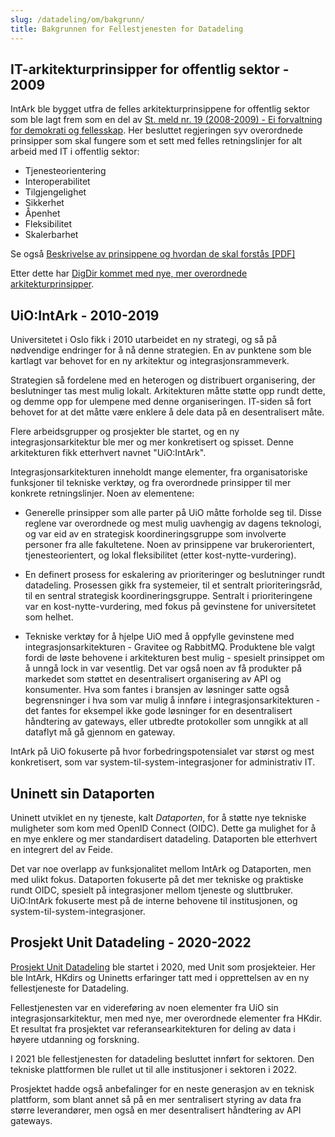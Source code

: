 ```yaml
---
slug: /datadeling/om/bakgrunn/
title: Bakgrunnen for Fellestjenesten for Datadeling
---
```


## IT-arkitekturprinsipper for offentlig sektor - 2009

IntArk ble bygget utfra de felles arkitekturprinsippene for offentlig sektor
som ble lagt frem som en del av [St. meld nr. 19 (2008-2009) - Ei forvaltning
for demokrati og
fellesskap](https://www.regjeringen.no/nb/dokumenter/stmeld-nr-19-2008-2009-/id552811/).
Her besluttet regjeringen syv overordnede prinsipper som skal fungere som et
sett med felles retningslinjer for alt arbeid med IT i offentlig sektor:

- Tjenesteorientering
- Interoperabilitet
- Tilgjengelighet
- Sikkerhet
- Åpenhet
- Fleksibilitet
- Skalerbarhet

Se også [Beskrivelse av prinsippene og hvordan de skal forstås
[PDF]](http://www.difi.no/sites/difino/files/arkitekturprinsipper-2.1.pdf)

Etter dette har [DigDir kommet med nye, mer overordnede
arkitekturprinsipper](https://www.digdir.no/digitalisering-og-samordning/overordnede-arkitekturprinsipper/1065).

## UiO:IntArk - 2010-2019

Universitetet i Oslo fikk i 2010 utarbeidet en ny strategi, og så på
nødvendige endringer for å nå denne strategien. En av punktene som ble kartlagt
var behovet for en ny arkitektur og integrasjonsrammeverk.

Strategien så fordelene med en heterogen og distribuert organisering, der
beslutninger tas mest mulig lokalt. Arkitekturen måtte støtte opp rundt dette,
og demme opp for ulempene med denne organiseringen. IT-siden så fort behovet
for at det måtte være enklere å dele data på en desentralisert måte.

Flere arbeidsgrupper og prosjekter ble startet, og en ny integrasjonsarkitektur
ble mer og mer konkretisert og spisset. Denne arkitekturen fikk etterhvert
navnet "UiO:IntArk".

Integrasjonsarkitekturen inneholdt mange elementer, fra organisatoriske
funksjoner til tekniske verktøy, og fra overordnede prinsipper til mer konkrete
retningslinjer. Noen av elementene:

- Generelle prinsipper som alle parter på UiO måtte forholde seg til. Disse
  reglene var overordnede og mest mulig uavhengig av dagens teknologi, og var
  eid av en strategisk koordineringsgruppe som involverte personer fra alle
  fakultetene. Noen av prinsippene var brukerorientert, tjenesteorientert, og
  lokal fleksibilitet (etter kost-nytte-vurdering).

- En definert prosess for eskalering av prioriteringer og beslutninger rundt
  datadeling. Prosessen gikk fra systemeier, til et sentralt prioriteringsråd,
  til en sentral strategisk koordineringsgruppe. Sentralt i prioriteringene var
  en kost-nytte-vurdering, med fokus på gevinstene for universitetet som
  helhet.
- Tekniske verktøy for å hjelpe UiO med å oppfylle gevinstene med
  integrasjonsarkitekturen - Gravitee og RabbitMQ. Produktene ble valgt fordi
  de løste behovene i arkitekturen best mulig - spesielt prinsippet om å unngå
  lock in var vesentlig. Det var også noen av få produkter på markedet som
  støttet en desentralisert organisering av API og konsumenter. Hva som fantes
  i bransjen av løsninger satte også begrensninger i hva som var mulig å
  innføre i integrasjonsarkitekturen - det fantes for eksempel ikke gode
  løsninger for en desentralisert håndtering av gateways, eller utbredte
  protokoller som unngikk at all dataflyt må gå gjennom en gateway.

IntArk på UiO fokuserte på hvor forbedringspotensialet var størst og mest
konkretisert, som var system-til-system-integrasjoner for administrativ IT.

## Uninett sin Dataporten

Uninett utviklet en ny tjeneste, kalt _Dataporten_, for å støtte nye tekniske
muligheter som kom med OpenID Connect (OIDC). Dette ga mulighet for å en mye
enklere og mer standardisert datadeling. Dataporten ble etterhvert en integrert
del av Feide.

Det var noe overlapp av funksjonalitet mellom IntArk og Dataporten, men med
ulikt fokus. Dataporten fokuserte på det mer tekniske og praktiske rundt OIDC,
spesielt på integrasjoner mellom tjeneste og sluttbruker. UiO:IntArk fokuserte
mest på de interne behovene til institusjonen, og
system-til-system-integrasjoner.

## Prosjekt Unit Datadeling - 2020-2022

[Prosjekt Unit
Datadeling](https://www.unit.no/prosjekter/datadeling-i-hoyere-utdanning-og-forskning)
ble startet i 2020, med Unit som prosjekteier. Her ble IntArk, HKdirs og
Uninetts erfaringer tatt med i opprettelsen av en ny fellestjeneste for
Datadeling.

Fellestjenesten var en videreføring av noen elementer fra UiO sin
integrasjonsarkitektur, men med nye, mer overordnede elementer fra HKdir. Et
resultat fra prosjektet var referansearkitekturen for deling av data i høyere
utdanning og forskning.

I 2021 ble fellestjenesten for datadeling besluttet innført for sektoren. Den
tekniske plattformen ble rullet ut til alle institusjoner i sektoren i 2022.

Prosjektet hadde også anbefalinger for en neste generasjon av en teknisk
plattform, som blant annet så på en mer sentralisert styring av data fra større
leverandører, men også en mer desentralisert håndtering av API gateways.
